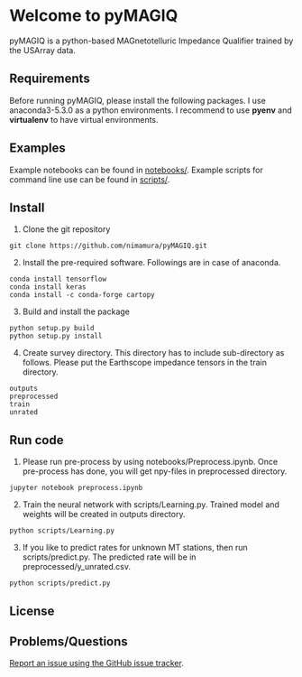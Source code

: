 # Welcome to pyMAGIQ

pyMAGIQ is a python-based MAGnetotelluric Impedance Qualifier trained by the USArray data.

## Requirements
Before running pyMAGIQ, please install the following packages. I use anaconda3-5.3.0 as a python environments. I recommend to use **pyenv** and **virtualenv** to have virtual environments.

## Examples
Example notebooks can be found in [notebooks/](https://github.com/nimamura/pyMAGIQ/tree/master/notebooks).
Example scripts for command line use can be found in [scripts/](https://github.com/nimamura/pyMAGIQ/tree/master/scripts).

## Install
1. Clone the git repository
```
git clone https://github.com/nimamura/pyMAGIQ.git
```
2. Install the pre-required software. Followings are in case of anaconda.
```
conda install tensorflow
conda install keras
conda install -c conda-forge cartopy
```
3. Build and install the package
```
python setup.py build
python setup.py install
```
4. Create survey directory. This directory has to include sub-directory as follows. Please put the Earthscope impedance tensors in the train directory.
```
outputs
preprocessed
train
unrated
```

## Run code
1. Please run pre-process by using notebooks/Preprocess.ipynb. Once pre-process has done, you will get npy-files in preprocessed directory.
```
jupyter notebook preprocess.ipynb
```
2. Train the neural network with scripts/Learning.py. Trained model and weights will be created in outputs directory.
```
python scripts/Learning.py
```
3. If you like to predict rates for unknown MT stations, then run scripts/predict.py. The predicted rate will be in preprocessed/y_unrated.csv.
```
python scripts/predict.py
```

## License

## Problems/Questions
[Report an issue using the GitHub issue tracker](https://github.com/nimamura/pyMAGIQ/issues).

